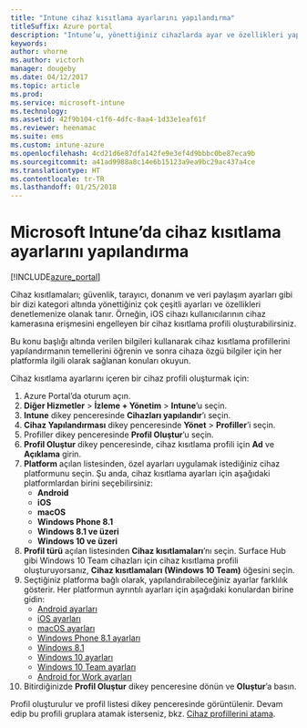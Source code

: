 ```yaml
---
title: "Intune cihaz kısıtlama ayarlarını yapılandırma"
titleSuffix: Azure portal
description: "Intune’u, yönettiğiniz cihazlarda ayar ve özellikleri yapılandırmak için kullanmayı öğrenin.\""
keywords: 
author: vhorne
ms.author: victorh
manager: dougeby
ms.date: 04/12/2017
ms.topic: article
ms.prod: 
ms.service: microsoft-intune
ms.technology: 
ms.assetid: 42f9b104-c1f6-4dfc-8aa4-1d33e1eaf61f
ms.reviewer: heenamac
ms.suite: ems
ms.custom: intune-azure
ms.openlocfilehash: 4cd21d6e87dfa142fe9e3ef4d9bbbc0be87eca9b
ms.sourcegitcommit: a41ad9988a8c14e6b15123a9ea9bc29ac437a4ce
ms.translationtype: HT
ms.contentlocale: tr-TR
ms.lasthandoff: 01/25/2018
---
```

# <a name="how-to-configure-device-restriction-settings-in-microsoft-intune"></a>Microsoft Intune’da cihaz kısıtlama ayarlarını yapılandırma

[!INCLUDE[azure_portal](./includes/azure_portal.md)]

Cihaz kısıtlamaları; güvenlik, tarayıcı, donanım ve veri paylaşım ayarları gibi bir dizi kategori altında yönettiğiniz çok çeşitli ayarları ve özellikleri denetlemenize olanak tanır. Örneğin, iOS cihazı kullanıcılarının cihaz kamerasına erişmesini engelleyen bir cihaz kısıtlama profili oluşturabilirsiniz.

Bu konu başlığı altında verilen bilgileri kullanarak cihaz kısıtlama profillerini yapılandırmanın temellerini öğrenin ve sonra cihaza özgü bilgiler için her platformla ilgili olarak sağlanan konuları okuyun.

Cihaz kısıtlama ayarlarını içeren bir cihaz profili oluşturmak için:

1. Azure Portal’da oturum açın.
2. **Diğer Hizmetler** > **İzleme + Yönetim** > **Intune**’u seçin.
3. **Intune** dikey penceresinde **Cihazları yapılandır**’ı seçin.
2. **Cihaz Yapılandırması** dikey penceresinde **Yönet** > **Profiller**’i seçin.
3. Profiller dikey penceresinde **Profil Oluştur**’u seçin.
4. **Profil Oluştur** dikey penceresinde, cihaz kısıtlama profili için **Ad** ve **Açıklama** girin.
5. **Platform** açılan listesinden, özel ayarları uygulamak istediğiniz cihaz platformunu seçin. Şu anda, cihaz kısıtlama ayarları için aşağıdaki platformlardan birini seçebilirsiniz:
    - **Android**
    - **iOS**
    - **macOS**
    - **Windows Phone 8.1**
    - **Windows 8.1 ve üzeri**
    - **Windows 10 ve üzeri**
6. **Profil türü** açılan listesinden **Cihaz kısıtlamaları**’nı seçin. Surface Hub gibi Windows 10 Team cihazları için cihaz kısıtlama profili oluşturuyorsanız, **Cihaz kısıtlamaları (Windows 10 Team)** öğesini seçin.
7. Seçtiğiniz platforma bağlı olarak, yapılandırabileceğiniz ayarlar farklılık gösterir. Her platformun ayrıntılı ayarları için aşağıdaki konulardan birine gidin:
    - [Android ayarları](device-restrictions-android.md)
    - [iOS ayarları](device-restrictions-ios.md)
    - [macOS ayarları](device-restrictions-macos.md)
    - [Windows Phone 8.1 ayarları](device-restrictions-windows-phone-8-1.md)
    - [Windows 8.1](device-restrictions-windows-8-1.md)
    - [Windows 10 ayarları](device-restrictions-windows-10.md)
    - [Windows 10 Team ayarları](device-restrictions-windows-10-teams.md)
    - [Android for Work ayarları](device-restrictions-android-for-work.md)
8. Bitirdiğinizde **Profil Oluştur** dikey penceresine dönün ve **Oluştur**’a basın.

Profil oluşturulur ve profil listesi dikey penceresinde görüntülenir.
Devam edip bu profili gruplara atamak isterseniz, bkz. [Cihaz profillerini atama](device-profile-assign.md).

<!--  Removing image as part of design review; retaining source until we known the disposition.

## Example of device restriction settings

In this high-level example, you'll create a device restriction policy that blocks the use of the built-in camera app on Android devices.

![How to disable the camera on Android devices](./media/disable-android-camera.png)

-->